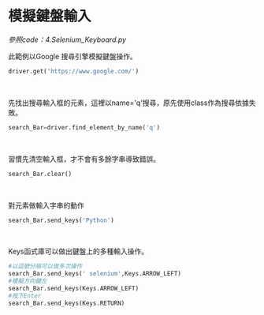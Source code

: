 # 模擬鍵盤輸入


_參照code：4.Selenium_Keyboard.py_


此範例以Google 搜尋引擎模擬鍵盤操作。

```python
driver.get('https://www.google.com/')
```

<br/>

先找出搜尋輸入框的元素，這裡以name='q'搜尋，原先使用class作為搜尋依據失敗。
```python
search_Bar=driver.find_element_by_name('q')
```

<br/>


習慣先清空輸入框，才不會有多餘字串導致錯誤。
```python
search_Bar.clear()
```

<br/>


對元素做輸入字串的動作
```python
search_Bar.send_keys('Python')
```

<br/>

Keys函式庫可以做出鍵盤上的多種輸入操作。
```python
#以逗號分隔可以做多次操作
search_Bar.send_keys(' selenium',Keys.ARROW_LEFT)
#模擬方向鍵左
search_Bar.send_keys(Keys.ARROW_LEFT)
#按下Enter
search_Bar.send_keys(Keys.RETURN)
```